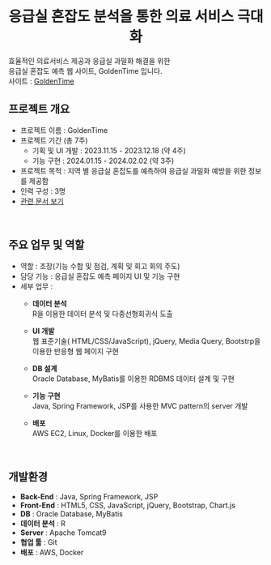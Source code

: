 # <center> 응급실 혼잡도 분석을 통한 의료 서비스 극대화 </center>
효율적인 의료서비스 제공과 응급실 과밀화 해결을 위한<br>
응급실 혼잡도 예측 웹 사이트, GoldenTime 입니다.<br>
사이트 : [GoldenTime](http://52.62.144.113:8181/goldenTime)
<br>

## 프로젝트 개요
* 프로젝트 이름 : GoldenTime
* 프로젝트 기간 (총 7주)
   - 기획 및 UI 개발 : 2023.11.15 - 2023.12.18 (약 4주)
   - 기능 구현 : 2024.01.15 - 2024.02.02 (약 3주)
* 프로젝트 목적 : 지역 별 응급실 혼잡도를 예측하여 응급실 과밀화 예방을 위한 정보를 제공함
* 인력 구성 : 3명
* [관련 문서 보기](https://github.com/SeoKyeongLee/Project/tree/spring/Documentation)
<br>

## 주요 업무 및 역할
* 역할 : 조장(기능 수합 및 점검, 계획 및 회고 회의 주도)
* 담당 기능  : 응급실 혼잡도 예측 페이지 UI 및 기능 구현
* 세부 업무 :
    - **데이터 분석**<br> 
        R을 이용한 데이터 분석 및 다중선형회귀식 도출
        
    - **UI 개발**<br> 
        웹 표준기술( HTML/CSS/JavaScript), jQuery, Media Query, Bootstrp을 이용한 반응형 웹 페이지 구현
        
    - **DB 설계**<br> 
        Oracle Database, MyBatis를 이용한 RDBMS 데이터 설계 및 구현
        
    - **기능 구현**<br> 
        Java, Spring Framework, JSP를 사용한 MVC pattern의 server 개발
              
    - **배포**<br> 
        AWS EC2, Linux, Docker를 이용한 배포
<br>
      
## 개발환경
- **Back-End** : Java, Spring Framework, JSP
- **Front-End** : HTML5, CSS, JavaScript, jQuery, Bootstrap, Chart.js
- **DB** : Oracle Database, MyBatis
- **데이터 분석** : R
- **Server** : Apache Tomcat9
- **협업 툴** : Git
- **배포** : AWS, Docker
